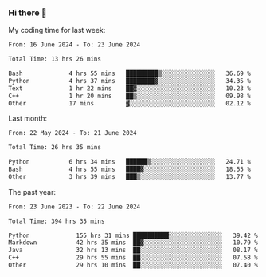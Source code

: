 ### Hi there 👋

My coding time for last week:

<!--START_SECTION:week-->

```txt
From: 16 June 2024 - To: 23 June 2024

Total Time: 13 hrs 26 mins

Bash             4 hrs 55 mins   █████████▒░░░░░░░░░░░░░░░   36.69 %
Python           4 hrs 37 mins   ████████▓░░░░░░░░░░░░░░░░   34.35 %
Text             1 hr 22 mins    ██▓░░░░░░░░░░░░░░░░░░░░░░   10.23 %
C++              1 hr 20 mins    ██▒░░░░░░░░░░░░░░░░░░░░░░   09.98 %
Other            17 mins         ▓░░░░░░░░░░░░░░░░░░░░░░░░   02.12 %
```

<!--END_SECTION:week-->

Last month:

<!--START_SECTION:month-->

```txt
From: 22 May 2024 - To: 21 June 2024

Total Time: 26 hrs 35 mins

Python           6 hrs 34 mins   ██████▒░░░░░░░░░░░░░░░░░░   24.71 %
Bash             4 hrs 55 mins   ████▓░░░░░░░░░░░░░░░░░░░░   18.55 %
Other            3 hrs 39 mins   ███▒░░░░░░░░░░░░░░░░░░░░░   13.77 %
```

<!--END_SECTION:month-->

The past year:

<!--START_SECTION:year-->

```txt
From: 23 June 2023 - To: 22 June 2024

Total Time: 394 hrs 35 mins

Python             155 hrs 31 mins ██████████░░░░░░░░░░░░░░░   39.42 %
Markdown           42 hrs 35 mins  ██▓░░░░░░░░░░░░░░░░░░░░░░   10.79 %
Java               32 hrs 13 mins  ██░░░░░░░░░░░░░░░░░░░░░░░   08.17 %
C++                29 hrs 55 mins  ██░░░░░░░░░░░░░░░░░░░░░░░   07.58 %
Other              29 hrs 10 mins  ██░░░░░░░░░░░░░░░░░░░░░░░   07.40 %
```

<!--END_SECTION:year-->

